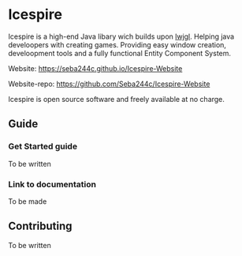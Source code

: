 # Icespire
Icespire is a high-end Java libary wich builds upon [lwjgl](https://www.lwjgl.org/). Helping java develoopers with creating games. Providing easy window creation, develoopment tools and a fully functional Entity Component System.

Website: https://seba244c.github.io/Icespire-Website

Website-repo: https://github.com/Seba244c/Icespire-Website

Icespire is open source software and freely available at no charge.
## Guide
### Get Started guide
To be written

### Link to documentation
To be made

## Contributing
To be written
